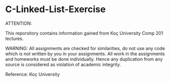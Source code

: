 # C-Linked-List-Exercise

ATTENTION:

This reporsitory contains information gained from Koç University Comp 201 lectures.

WARNING: All assignments are checked for similarities, do not use any code which is not written by you in your assignments. All work in the assignments and homeworks must be done individually. Hence any duplication from any source is considered as violation of academic integrity.

Reference: Koç University
